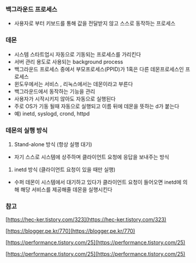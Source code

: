### 백그라운드 프로세스

- 사용자로 부터 키보드를 통해 값을 전달받지 않고 스스로 동작하는 프로세스

### 데몬

- 시스템 스타트업시 자동으로 기동되는 프로세스를 가리킨다
- 서버 관리 용도로 사용되는 background process
- 백그라운드 프로세스 중에서 부모프로세스(PPID)가 1혹은 다른 데몬프로세스인 프로세스
- 윈도우에서는 서비스 , 리눅스에서는 데몬이라고 부른다
- 백그라운드에서 동작하는 기능을 관리
- 사용자가 시작시키지 않아도 자동으로 실행된다
- 주로 OS가 기동 될때 자동으로 실행되고 이름 뒤에 데몬을 뜻하는 d가 붙는다
- 예) inetd, syslogd, crond, httpd

### 데몬의 실행 방식

1. Stand-alone 방식 (항상 실행 대기)
- 자기 스스로 시스템에 상주하며 클라이언트 요청에 응답을 보내주는 방식

1. inetd 방식 (클라이언트 요청이 있을 때만 실행)
- 수퍼 데몬이 시스템에서 대기하고 있다가 클라이언트 요청이 들어오면 inetd에 의해 해당 서비스를 제공해줄 데몬을 실행시킨다

### 참고

[https://hec-ker.tistory.com/323](https://hec-ker.tistory.com/323)

[https://blogger.pe.kr/770](https://blogger.pe.kr/770)

[https://performance.tistory.com/25](https://performance.tistory.com/25)

[https://performance.tistory.com/25](https://performance.tistory.com/25)